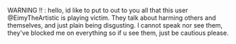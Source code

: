 WARNING !! : hello, id like to put to out to you all that this user @EimyTheArtistic is playing victim. They talk about harming others and themselves, and just plain being disgusting. I cannot speak nor see them, they've blocked me on everything so if u see them, just be cautious please.
